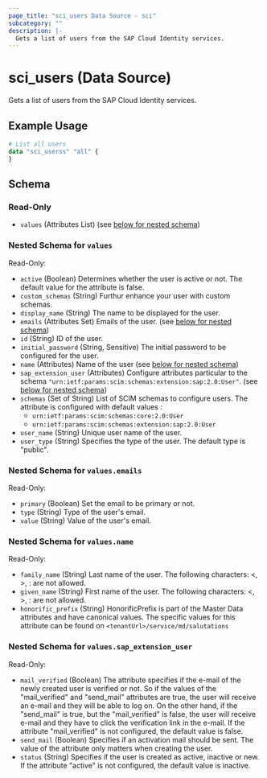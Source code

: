 ```yaml
---
page_title: "sci_users Data Source - sci"
subcategory: ""
description: |-
  Gets a list of users from the SAP Cloud Identity services.
---
```


# sci_users (Data Source)

Gets a list of users from the SAP Cloud Identity services.

## Example Usage

```terraform
# List all users
data "sci_userss" "all" {
}
```

<!-- schema generated by tfplugindocs -->
## Schema

### Read-Only

- `values` (Attributes List) (see [below for nested schema](#nestedatt--values))

<a id="nestedatt--values"></a>
### Nested Schema for `values`

Read-Only:

- `active` (Boolean) Determines whether the user is active or not. The default value for the attribute is false.
- `custom_schemas` (String) Furthur enhance your user with custom schemas.
- `display_name` (String) The name to be displayed for the user.
- `emails` (Attributes Set) Emails of the user. (see [below for nested schema](#nestedatt--values--emails))
- `id` (String) ID of the user.
- `initial_password` (String, Sensitive) The initial password to be configured for the user.
- `name` (Attributes) Name of the user (see [below for nested schema](#nestedatt--values--name))
- `sap_extension_user` (Attributes) Configure attributes particular to the schema `"urn:ietf:params:scim:schemas:extension:sap:2.0:User"`. (see [below for nested schema](#nestedatt--values--sap_extension_user))
- `schemas` (Set of String) List of SCIM schemas to configure users. The attribute is configured with default values :
	- `urn:ietf:params:scim:schemas:core:2.0:User` 
	- `urn:ietf:params:scim:schemas:extension:sap:2.0:User`
- `user_name` (String) Unique user name of the user.
- `user_type` (String) Specifies the type of the user. The default type is "public".

<a id="nestedatt--values--emails"></a>
### Nested Schema for `values.emails`

Read-Only:

- `primary` (Boolean) Set the email to be primary or not.
- `type` (String) Type of the user's email.
- `value` (String) Value of the user's email.


<a id="nestedatt--values--name"></a>
### Nested Schema for `values.name`

Read-Only:

- `family_name` (String) Last name of the user. The following characters: <, >, : are not allowed.
- `given_name` (String) First name of the user. The following characters: <, >, : are not allowed.
- `honorific_prefix` (String) HonorificPrefix is part of the Master Data attributes and have canonical values. The specific values for this attribute can be found on `<tenantUrl>/service/md/salutations`


<a id="nestedatt--values--sap_extension_user"></a>
### Nested Schema for `values.sap_extension_user`

Read-Only:

- `mail_verified` (Boolean) The attribute specifies if the e-mail of the newly created user is verified or not. So if the values of the "mail_verified" and "send_mail" attributes are true, the user will receive an e-mail and they will be able to log on. On the other hand, if the "send_mail" is true, but the "mail_verified" is false, the user will receive e-mail and they have to click the verification link in the e-mail. If the attribute "mail_verified" is not configured, the default value is false.
- `send_mail` (Boolean) Specifies if an activation mail should be sent. The value of the attribute only matters when creating the user.
- `status` (String) Specifies if the user is created as active, inactive or new. If the attribute "active" is not configured, the default value is inactive.